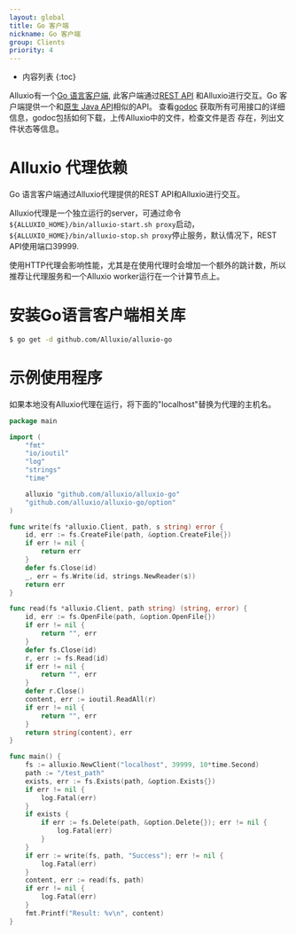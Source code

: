 ```yaml
---
layout: global
title: Go 客户端
nickname: Go 客户端
group: Clients
priority: 4
---
```


* 内容列表
{:toc}

Alluxio有一个[Go 语言客户端](https://github.com/Alluxio/alluxio-go), 此客户端通过[REST API](Clients-Rest.html)
和Alluxio进行交互。Go 客户端提供一个和[原生 Java API](Clients-Java-Native.html)相似的API。
查看[godoc](http://godoc.org/github.com/Alluxio/alluxio-go)
获取所有可用接口的详细信息，godoc包括如何下载，上传Alluxio中的文件，检查文件是否
存在，列出文件状态等信息。

# Alluxio 代理依赖

Go 语言客户端通过Alluxio代理提供的REST API和Alluxio进行交互。

Alluxio代理是一个独立运行的server，可通过命令`${ALLUXIO_HOME}/bin/alluxio-start.sh proxy`启动，
`${ALLUXIO_HOME}/bin/alluxio-stop.sh proxy`停止服务，默认情况下，REST API使用端口39999.

使用HTTP代理会影响性能，尤其是在使用代理时会增加一个额外的跳计数，所以推荐让代理服务和一个Alluxio worker运行在一个计算节点上。

# 安装Go语言客户端相关库
```bash
$ go get -d github.com/Alluxio/alluxio-go
```

# 示例使用程序

如果本地没有Alluxio代理在运行，将下面的"localhost"替换为代理的主机名。

```go
package main

import (
	"fmt"
	"io/ioutil"
	"log"
	"strings"
	"time"

	alluxio "github.com/alluxio/alluxio-go"
	"github.com/alluxio/alluxio-go/option"
)

func write(fs *alluxio.Client, path, s string) error {
	id, err := fs.CreateFile(path, &option.CreateFile{})
	if err != nil {
		return err
	}
	defer fs.Close(id)
	_, err = fs.Write(id, strings.NewReader(s))
	return err
}

func read(fs *alluxio.Client, path string) (string, error) {
	id, err := fs.OpenFile(path, &option.OpenFile{})
	if err != nil {
		return "", err
	}
	defer fs.Close(id)
	r, err := fs.Read(id)
	if err != nil {
		return "", err
	}
	defer r.Close()
	content, err := ioutil.ReadAll(r)
	if err != nil {
		return "", err
	}
	return string(content), err
}

func main() {
	fs := alluxio.NewClient("localhost", 39999, 10*time.Second)
	path := "/test_path"
	exists, err := fs.Exists(path, &option.Exists{})
	if err != nil {
		log.Fatal(err)
	}
	if exists {
		if err := fs.Delete(path, &option.Delete{}); err != nil {
			log.Fatal(err)
		}
	}
	if err := write(fs, path, "Success"); err != nil {
		log.Fatal(err)
	}
	content, err := read(fs, path)
	if err != nil {
		log.Fatal(err)
	}
	fmt.Printf("Result: %v\n", content)
}
```
